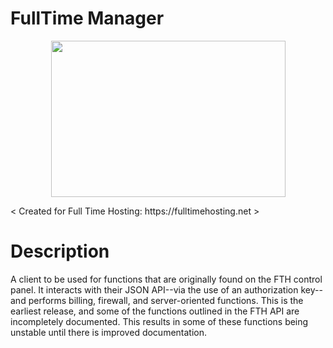 # FullTime Manager
<p align="center">
  <img src="https://hostadvice.com/wp-content/uploads/2018/02/logo-8.png" width="375" height="250"></img>
 </p>
< Created for Full Time Hosting: https://fulltimehosting.net >



# Description
A client to be used for functions that are originally found on the FTH control panel. It interacts with their JSON API--via the use of an authorization key--and performs billing, firewall, and server-oriented functions. This is the earliest release, and some of the functions outlined in the FTH API are incompletely documented. This results in some of these functions being unstable until there is improved documentation.

